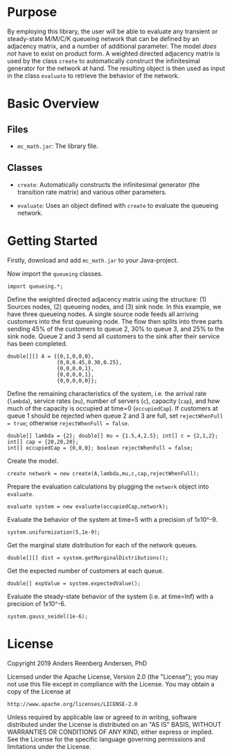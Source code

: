 # Purpose
By employing this library, the user will be able to evaluate any transient or steady-state M/M/C/K queueing network that can be defined by an adjacency matrix, and a number of additional parameter. The model *does not* have to exist on product form. A weighted directed adjacency matrix is used by the class `create` to automatically construct the infinitesimal generator for the network at hand. The resulting object is then used as input in the class `evaluate` to retrieve the behavior of the network.

# Basic Overview

## Files

- `mc_math.jar`: The library file.

## Classes

- `create`: Automatically constructs the infinitesimal generator (the transition rate matrix) and various other parameters.

- `evaluate`: Uses an object defined with `create` to evaluate the queueing network.

# Getting Started
Firstly, download and add `mc_math.jar` to your Java-project.

Now import the `queueing` classes.

```
import queueing.*;
```

Define the weighted directed adjacency matrix using the structure: (1) Sources nodes, (2) queueing nodes, and (3) sink node. In this example, we have three queueing nodes. A single source node feeds all arriving customers into the first queueing node. The flow then splits into three parts sending 45% of the customers to queue 2, 30% to queue 3, and 25% to the sink node. Queue 2 and 3 send all customers to the sink after their service has been completed.

```
double[][] A = {{0,1,0,0,0},
                {0,0,0.45,0.30,0.25},
                {0,0,0,0,1},
                {0,0,0,0,1},
                {0,0,0,0,0}};
```

Define the remaining characteristics of the system, i.e. the arrival rate (`lambda`), service rates (`mu`), number of servers (`c`), capacity (`cap`), and how much of the capacity is occupied at time=0 (`occupiedCap`). If customers at queue 1 should be rejected when queue 2 and 3 are full, set `rejectWhenFull = true`; otherwise `rejectWhenFull = false`.  

```
double[] lambda = {2}; double[] mu = {1.5,4,2.5}; int[] c = {2,1,2}; int[] cap = {20,20,20};
int[] occupiedCap = {0,0,0}; boolean rejectWhenFull = false;
```

Create the model.

```
create network = new create(A,lambda,mu,c,cap,rejectWhenFull);
```

Prepare the evaluation calculations by plugging the `network` object into `evaluate`.

```
evaluate system = new evaluate(occupiedCap,network);
```

Evaluate the behavior of the system at time=5 with a precision of 1x10^-9.

```
system.uniformization(5,1e-9);
```

Get the marginal state distribution for each of the network queues.

```
double[][] dist = system.getMarginalDistributions();
```

Get the expected number of customers at each queue.

```
double[] expValue = system.expectedValue();
```

Evaluate the steady-state behavior of the system (i.e. at time=Inf) with a precision of 1x10^-6.

```
system.gauss_seidel(1e-6);
```



# License
Copyright 2019 Anders Reenberg Andersen, PhD

Licensed under the Apache License, Version 2.0 (the "License");
you may not use this file except in compliance with the License.
You may obtain a copy of the License at

    http://www.apache.org/licenses/LICENSE-2.0

Unless required by applicable law or agreed to in writing, software
distributed under the License is distributed on an "AS IS" BASIS,
WITHOUT WARRANTIES OR CONDITIONS OF ANY KIND, either express or implied.
See the License for the specific language governing permissions and
limitations under the License.
